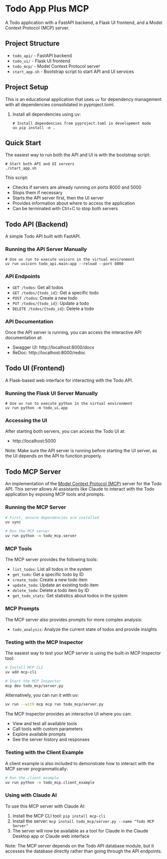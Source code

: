 # Todo App Plus MCP

A Todo application with a FastAPI backend, a Flask UI frontend, and a Model Context Protocol (MCP) server.

## Project Structure

- `todo_api/` - FastAPI backend
- `todo_ui/` - Flask UI frontend
- `todo_mcp/` - Model Context Protocol server
- `start_app.sh` - Bootstrap script to start API and UI services

## Project Setup

This is an educational application that uses `uv` for dependency management with all dependencies consolidated in pyproject.toml.

1. Install all dependencies using uv:
   ```
   # Install dependencies from pyproject.toml in development mode
   uv pip install -e .
   ```

## Quick Start

The easiest way to run both the API and UI is with the bootstrap script:

```
# Start both API and UI servers
./start_app.sh
```

This script:
- Checks if servers are already running on ports 8000 and 5000
- Stops them if necessary
- Starts the API server first, then the UI server
- Provides information about where to access the application
- Can be terminated with Ctrl+C to stop both servers

## Todo API (Backend)

A simple Todo API built with FastAPI.

### Running the API Server Manually

```
# Use uv run to execute uvicorn in the virtual environment
uv run uvicorn todo_api.main:app --reload --port 8000
```

### API Endpoints

- `GET /todos`: Get all todos
- `GET /todos/{todo_id}`: Get a specific todo
- `POST /todos`: Create a new todo
- `PUT /todos/{todo_id}`: Update a todo
- `DELETE /todos/{todo_id}`: Delete a todo

### API Documentation

Once the API server is running, you can access the interactive API documentation at:
- Swagger UI: http://localhost:8000/docs
- ReDoc: http://localhost:8000/redoc

## Todo UI (Frontend)

A Flask-based web interface for interacting with the Todo API.

### Running the Flask UI Server Manually

```
# Use uv run to execute python in the virtual environment
uv run python -m todo_ui.app
```

### Accessing the UI

After starting both servers, you can access the Todo UI at:
- http://localhost:5000

Note: Make sure the API server is running before starting the UI server, as the UI depends on the API to function properly.

## Todo MCP Server

An implementation of the [Model Context Protocol (MCP)](https://modelcontextprotocol.io/specification/2025-03-26) server for the Todo API. This server allows AI assistants like Claude to interact with the Todo application by exposing MCP tools and prompts.

### Running the MCP Server

```bash
# First, ensure dependencies are installed
uv sync

# Run the MCP server
uv run python -m todo_mcp.server
```

### MCP Tools

The MCP server provides the following tools:

- `list_todos`: List all todos in the system
- `get_todo`: Get a specific todo by ID
- `create_todo`: Create a new todo item
- `update_todo`: Update an existing todo item
- `delete_todo`: Delete a todo item by ID
- `get_todo_stats`: Get statistics about todos in the system

### MCP Prompts

The MCP server also provides prompts for more complex analysis:

- `todo_analysis`: Analyze the current state of todos and provide insights

### Testing with the MCP Inspector

The easiest way to test your MCP server is using the built-in MCP Inspector tool:

```bash
# Install MCP CLI
uv add mcp-cli

# Start the MCP Inspector
mcp dev todo_mcp/server.py
```

Alternatively, you can run it with uv:

```bash
uv run --with mcp mcp run todo_mcp/server.py
```

The MCP Inspector provides an interactive UI where you can:
- View and test all available tools
- Call tools with custom parameters
- Explore available prompts
- See the server history and responses

### Testing with the Client Example

A client example is also included to demonstrate how to interact with the MCP server programmatically:

```bash
# Run the client example
uv run python -m todo_mcp.client_example
```

### Using with Claude AI

To use this MCP server with Claude AI:

1. Install the MCP CLI tool: `pip install mcp-cli`
2. Install the server: `mcp install todo_mcp/server.py --name "Todo MCP Server"`
3. The server will now be available as a tool for Claude in the Claude Desktop app or Claude web interface

Note: The MCP server depends on the Todo API database module, but it accesses the database directly rather than going through the API endpoints.
